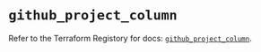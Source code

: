 # `github_project_column`

Refer to the Terraform Registory for docs: [`github_project_column`](https://www.terraform.io/docs/providers/github/r/project_column).
